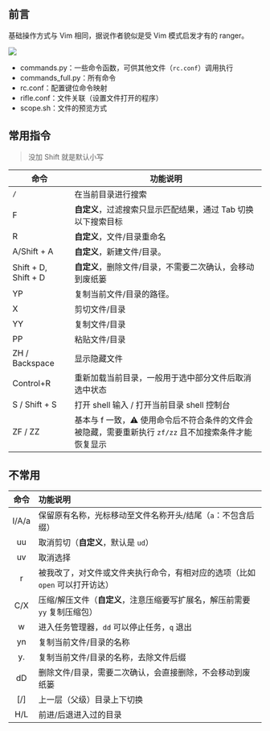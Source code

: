 ## 前言

基础操作方式与 Vim 相同，据说作者貌似是受 Vim 模式启发才有的 ranger。

![](https://cdn.jsdelivr.net/gh/fengstats/blogcdn@main/2023/Ranger-%E7%9B%AE%E5%BD%95%E4%BF%A1%E6%81%AF.png)

- commands.py：一些命令函数，可供其他文件（`rc.conf`）调用执行
- commands_full.py：所有命令
- rc.conf：配置键位命令映射
- rifle.conf：文件关联（设置文件打开的程序）
- scope.sh：文件的预览方式

## 常用指令

> 没加 Shift 就是默认小写

| 命令                   | 功能说明                                                       |
| -------------------- | ---------------------------------------------------------- |
| `/`                  | 在当前目录进行搜索                                                  |
| F                    | **自定义**，过滤搜索只显示匹配结果，通过 Tab 切换以下搜索目标                        |
| R                    | **自定义**，文件/目录重命名                                           |
| A/Shift + A          | **自定义**，新建文件/目录。                                           |
| Shift + D, Shift + D | **自定义**，删除文件/目录，不需要二次确认，会移动到废纸篓                            |
| YP                   | 复制当前文件/目录的路径。                                              |
| X                    | 剪切文件/目录                                                    |
| YY                   | 复制文件/目录                                                    |
| PP                   | 粘贴文件/目录                                                    |
| ZH / Backspace       | 显示隐藏文件                                                     |
| Control+R            | 重新加载当前目录，一般用于选中部分文件后取消选中状态                                 |
| S / Shift + S        | 打开 shell 输入 / 打开当前目录 shell 控制台                             |
| ZF / ZZ              | 基本与 f 一致，⚠️ 使用命令后不符合条件的文件会被隐藏，需要重新执行 `zf/zz` 且不加搜索条件才能恢复显示 |

## 不常用

|  命令   | 功能说明                                        |
| :---: | :------------------------------------------ |
| I/A/a | 保留原有名称，光标移动至文件名称开头/结尾（`a`：不包含后缀）            |
|  uu   | 取消剪切（**自定义**，默认是 `ud`）                      |
|  uv   | 取消选择                                        |
|   r   | 被我改了，对文件或文件夹执行命令，有相对应的选项（比如 `open` 可以打开访达）  |
|  C/X  | 压缩/解压文件（**自定义**，注意压缩要写扩展名，解压前需要 `yy` 复制压缩包） |
|   w   | 进入任务管理器，`dd` 可以停止任务，`q` 退出                  |
|  yn   | 复制当前文件/目录的名称                                |
|  y.   | 复制当前文件/目录的名称，去除文件后缀                         |
|  dD   | 删除文件/目录，需要二次确认，会直接删除，不会移动到废纸篓               |
| \[/\] | 上一层（父级）目录上下切换                               |
|  H/L  | 前进/后退进入过的目录                                 |
